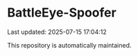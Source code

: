 # BattleEye-Spoofer

Last updated: 2025-07-15 17:04:12

This repository is automatically maintained.

